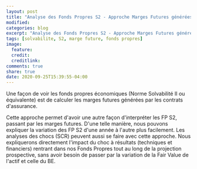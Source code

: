 ```yaml
---
layout: post
title: "Analyse des Fonds Propres S2 - Approche Marges Futures générées par les contrats"
modified:
categories: blog
excerpt: "Analyse des Fonds Propres S2 - Approche Marges Futures générées par les contrats"
tags: [solvabilite, S2, marge future, fonds propres]
image:
  feature:
  credit:
  creditlink:
comments: true
share: true
date: 2020-09-25T15:39:55-04:00
---
```


Une façon de voir les fonds propres économiques (Norme Solvabilité II ou équivalente) est de calculer les marges futures générées par les contrats d'assurance.

Cette approche permet d'avoir une autre façon d'interpréter les FP S2, passant par les marges futures. D'une telle manière, nous pouvons expliquer la variation des FP S2 d'une année à l'autre plus facilement. Les analyses des chocs (SCR) peuvent aussi se faire avec cette approche. Nous expliquerons directement l'impact du choc à résultats (techniques et financiers) rentrant dans nos Fonds Propres tout au long de la projection prospective, sans avoir besoin de passer par la variation de la Fair Value de l'actif et celle du BE.

<script async class="speakerdeck-embed" data-id="fa7611b468974ccdabb1ac1720af96f7" data-ratio="1.33333333333333" src="//speakerdeck.com/assets/embed.js"></script>

